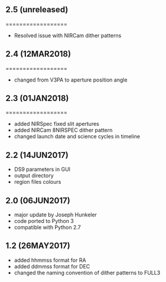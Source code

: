 ## 2.5 (unreleased)
==================

- Resolved issue with NIRCam dither patterns

## 2.4 (12MAR2018)
==================

- changed from V3PA to aperture position angle

## 2.3 (01JAN2018)
==================

- added NIRSpec fixed slit apertures
- added NIRCam 8NIRSPEC dither pattern
- changed launch date and science cycles in timeline

## 2.2 (14JUN2017)
- DS9 parameters in GUI
- output directory
- region files colours

## 2.0 (06JUN2017)
- major update by Joseph Hunkeler
- code ported to Python 3
- compatible with Python 2.7

## 1.2 (26MAY2017)
- added hhmmss format for RA 
- added ddmmss format for DEC
- changed the naming convention of dither patterns to FULL3 
